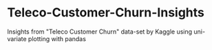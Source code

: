 # Teleco-Customer-Churn-Insights
Insights from "Teleco Customer Churn" data-set by Kaggle using uni-variate plotting with pandas
